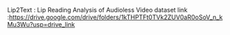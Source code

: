 Lip2Text : Lip Reading Analysis of Audioless Video
dataset link :https://drive.google.com/drive/folders/1kTHPTFt0TVk2ZUV0aR0oSoV_n_kMu3Wu?usp=drive_link
